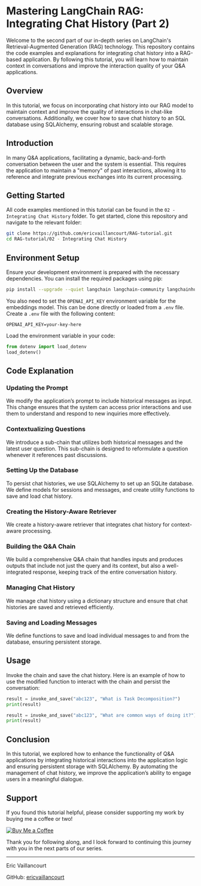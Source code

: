 # Mastering LangChain RAG: Integrating Chat History (Part 2)

Welcome to the second part of our in-depth series on LangChain's Retrieval-Augmented Generation (RAG) technology. This repository contains the code examples and explanations for integrating chat history into a RAG-based application. By following this tutorial, you will learn how to maintain context in conversations and improve the interaction quality of your Q&A applications.

## Overview

In this tutorial, we focus on incorporating chat history into our RAG model to maintain context and improve the quality of interactions in chat-like conversations. Additionally, we cover how to save chat history to an SQL database using SQLAlchemy, ensuring robust and scalable storage.

## Introduction

In many Q&A applications, facilitating a dynamic, back-and-forth conversation between the user and the system is essential. This requires the application to maintain a "memory" of past interactions, allowing it to reference and integrate previous exchanges into its current processing.

## Getting Started

All code examples mentioned in this tutorial can be found in the `02 - Integrating Chat History` folder. To get started, clone this repository and navigate to the relevant folder:

```bash
git clone https://github.com/ericvaillancourt/RAG-tutorial.git
cd RAG-tutorial/02 - Integrating Chat History
```

## Environment Setup

Ensure your development environment is prepared with the necessary dependencies. You can install the required packages using pip:

```bash
pip install --upgrade --quiet langchain langchain-community langchainhub langchain-openai langchain-chroma bs4 python-dotenv sqlalchemy
```

You also need to set the `OPENAI_API_KEY` environment variable for the embeddings model. This can be done directly or loaded from a `.env` file. Create a `.env` file with the following content:

```
OPENAI_API_KEY=your-key-here
```

Load the environment variable in your code:

```python
from dotenv import load_dotenv
load_dotenv()
```

## Code Explanation

### Updating the Prompt

We modify the application’s prompt to include historical messages as input. This change ensures that the system can access prior interactions and use them to understand and respond to new inquiries more effectively.

### Contextualizing Questions

We introduce a sub-chain that utilizes both historical messages and the latest user question. This sub-chain is designed to reformulate a question whenever it references past discussions.

### Setting Up the Database

To persist chat histories, we use SQLAlchemy to set up an SQLite database. We define models for sessions and messages, and create utility functions to save and load chat history.

### Creating the History-Aware Retriever

We create a history-aware retriever that integrates chat history for context-aware processing.

### Building the Q&A Chain

We build a comprehensive Q&A chain that handles inputs and produces outputs that include not just the query and its context, but also a well-integrated response, keeping track of the entire conversation history.

### Managing Chat History

We manage chat history using a dictionary structure and ensure that chat histories are saved and retrieved efficiently.

### Saving and Loading Messages

We define functions to save and load individual messages to and from the database, ensuring persistent storage.

## Usage

Invoke the chain and save the chat history. Here is an example of how to use the modified function to interact with the chain and persist the conversation:

```python
result = invoke_and_save("abc123", "What is Task Decomposition?")
print(result)

result = invoke_and_save("abc123", "What are common ways of doing it?")
print(result)
```

## Conclusion

In this tutorial, we explored how to enhance the functionality of Q&A applications by integrating historical interactions into the application logic and ensuring persistent storage with SQLAlchemy. By automating the management of chat history, we improve the application’s ability to engage users in a meaningful dialogue.


## Support

If you found this tutorial helpful, please consider supporting my work by buying me a coffee or two!

[![Buy Me a Coffee](https://www.buymeacoffee.com/assets/img/custom_images/orange_img.png)](https://www.buymeacoffee.com/ericvaillancourt)

Thank you for following along, and I look forward to continuing this journey with you in the next parts of our series.

---

Eric Vaillancourt

GitHub: [ericvaillancourt](https://github.com/ericvaillancourt)